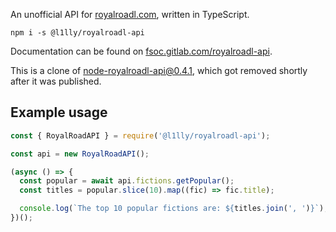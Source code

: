 An unofficial API for [royalroadl.com](https://royalroadl.com), written in TypeScript.

```
npm i -s @l1lly/royalroadl-api
```

Documentation can be found on [fsoc.gitlab.com/royalroadl-api](https://fsoc.gitlab.io/royalroadl-api/classes/royalroadapi.html).

This is a clone of [node-royalroadl-api@0.4.1](https://github.com/LW2904/node-royalroadl-api/tree/b1f98341551119f2b8423f5ec5f7e17a2423c6fb), which got removed shortly after it was published.

## Example usage

```javascript
const { RoyalRoadAPI } = require('@l1lly/royalroadl-api');

const api = new RoyalRoadAPI();

(async () => {
  const popular = await api.fictions.getPopular();
  const titles = popular.slice(10).map((fic) => fic.title);

  console.log(`The top 10 popular fictions are: ${titles.join(', ')}`);
})();
```
